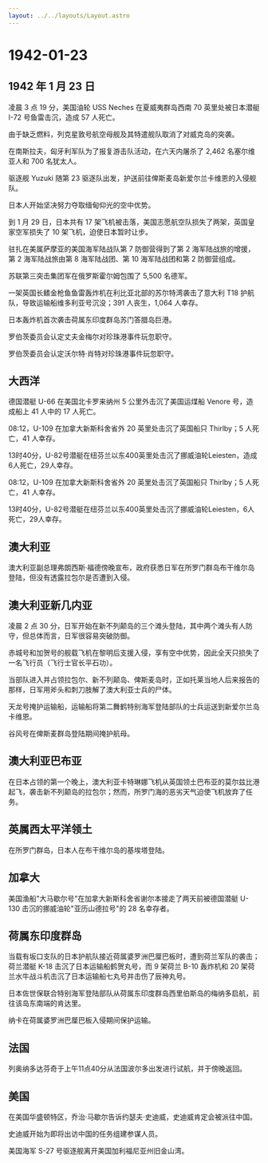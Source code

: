 ```yaml
---
layout: ../../layouts/Layout.astro
---
```


# 1942-01-23

## 1942 年 1 月 23 日

凌晨 3 点 19 分，美国油轮 USS Neches 在夏威夷群岛西南 70
英里处被日本潜艇 I-72 号鱼雷击沉，造成 57 人死亡。

由于缺乏燃料，列克星敦号航空母舰及其特遣舰队取消了对威克岛的突袭。

在南斯拉夫，匈牙利军队为了报复游击队活动，在六天内屠杀了 2,462
名塞尔维亚人和 700 名犹太人。

驱逐舰 Yuzuki 随第 23
驱逐队出发，护送前往俾斯麦岛新爱尔兰卡维恩的入侵舰队。

日本人开始坚决努力夺取缅甸仰光的空中优势。

到 1 月 29 日，日本共有 17
架飞机被击落，美国志愿航空队损失了两架，英国皇家空军损失了 10
架飞机，迫使日本暂时让步。

驻扎在美属萨摩亚的美国海军陆战队第 7 防御营得到了第 2
海军陆战旅的增援，第 2 海军陆战旅由第 8 海军陆战团、第 10 海军陆战团和第
2 防御营组成。

苏联第三突击集团军在俄罗斯霍尔姆包围了 5,500 名德军。

一架英国长鳍金枪鱼鱼雷轰炸机在利比亚北部的苏尔特湾袭击了意大利 T18
护航队，导致运输船维多利亚号沉没；391 人丧生，1,064 人幸存。

日本轰炸机首次袭击荷属东印度群岛苏门答腊岛巨港。

罗伯茨委员会认定丈夫金梅尔对珍珠港事件玩忽职守。

罗伯茨委员会认定沃尔特·肖特对珍珠港事件玩忽职守。

## 大西洋

德国潜艇 U-66 在美国北卡罗来纳州 5 公里外击沉了美国运煤船 Venore
号，造成船上 41 人中的 17 人死亡。

08:12，U-109 在加拿大新斯科舍省外 20 英里处击沉了英国船只 Thirlby；5
人死亡，41 人幸存。

13时40分，U-82号潜艇在纽芬兰以东400英里处击沉了挪威油轮Leiesten，造成6人死亡，29人幸存。

08:12，U-109 在加拿大新斯科舍省外 20 英里处击沉了英国船只 Thirlby；5
人死亡，41 人幸存。

13时40分，U-82号潜艇在纽芬兰以东400英里处击沉了挪威油轮Leiesten，6人死亡，29人幸存。

## 澳大利亚

澳大利亚副总理弗朗西斯·福德傍晚宣布，政府获悉日军在所罗门群岛布干维尔岛登陆，但没有透露拉包尔是否遭到入侵。

## 澳大利亚新几内亚

凌晨 2 点 30
分，日军开始在新不列颠岛的三个滩头登陆，其中两个滩头有人防守，但总体而言，日军很容易突破防御。

赤城号和加贺号的舰载飞机在黎明后支援入侵，享有空中优势，因此全天只损失了一名飞行员（飞行士官长平石功）。

当部队进入并占领拉包尔、新不列颠岛、俾斯麦岛时，正如托莱当地人后来报告的那样，日军用斧头和刺刀肢解了澳大利亚士兵的尸体。

天龙号掩护运输船，运输船将第二舞鹤特别海军登陆部队的士兵运送到新爱尔兰岛卡维恩。

谷风号在俾斯麦群岛登陆期间掩护航母。

## 澳大利亚巴布亚

在日本占领的第一个晚上，澳大利亚卡特琳娜飞机从英国领土巴布亚的莫尔兹比港起飞，袭击新不列颠岛的拉包尔；然而，所罗门海的恶劣天气迫使飞机放弃了任务。

## 英属西太平洋领土

在所罗门群岛，日本人在布干维尔岛的基埃塔登陆。

## 加拿大

美国渔船"大马歇尔号"在加拿大新斯科舍省谢尔本接走了两天前被德国潜艇 U-130
击沉的挪威油轮"亚历山德拉号"的 28 名幸存者。

## 荷属东印度群岛

当载有坂口支队的日本护航队接近荷属婆罗洲巴厘巴板时，遭到荷兰军队的袭击；荷兰潜艇
K-18 击沉了日本运输船鹤贺丸号，而 9 架荷兰 B-10 轰炸机和 20
架荷兰水牛战斗机击沉了日本运输船七丸号并击伤了辰神丸号。

日本佐世保联合特别海军登陆部队从荷属东印度群岛西里伯斯岛的梅纳多启航，前往该岛东南端的肯达里。

纳卡在荷属婆罗洲巴厘巴板入侵期间保护运输。

## 法国

列奥纳多达芬奇于上午11点40分从法国波尔多出发进行试航，并于傍晚返回。

## 美国

在美国华盛顿特区，乔治·马歇尔告诉约瑟夫·史迪威，史迪威肯定会被派往中国。

史迪威开始为即将出访中国的任务组建参谋人员。

美国海军 S-27 号驱逐舰离开美国加利福尼亚州旧金山湾。